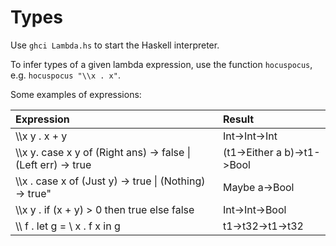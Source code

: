 # Types
Use `ghci Lambda.hs` to start the Haskell interpreter.

To infer types of a given lambda expression, use the function `hocuspocus`, e.g. `hocuspocus "\\x . x"`.

Some examples of expressions:

| Expression 							   |        Result                  |
| :--------------------------------------------------------------- | :----------------------------- |
| \\\\x y . x + y						   | Int->Int->Int                  |
| \\\\x y. case x y of (Right ans) -> false \| (Left err) -> true  | (t1->Either a b)->t1->Bool |
| \\\\x . case x of (Just y) -> true \| (Nothing) -> true"         | Maybe a->Bool            |
| \\\\x y . if (x + y) > 0 then true else false 		           | Int->Int->Bool             |
| \\\\ f . let g = \\ x . f x in g                                 | t1->t32->t1->t32             |

